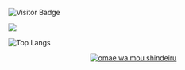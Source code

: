 <div align="left">

 ![Visitor Badge](https://visitor-badge.laobi.icu/badge?page_id=bluntswordman.bluntswordman) 
  
<!--  # *djava adalah koentji* -->
  
  <!--  # *"Curiosity makes you experienced"* -->
  
   <!-- *<p align="end">- SpongeBob SquarePants</p>* -->
  
 <!-- <img src="https://readme-typing-svg.herokuapp.com/?font=&left=true&width=720&height=45&lines=Bokura+ga+deatta+hi+wa+futari+ni+totte+ichibanme+no+kinen+subeki+hi+da+ne;Soshite+kyou+to+iu+hi+wa+futari+ni+totte+nibanme+no+kinen+subeki+hi+da+ne;Kokoro+kara+aiseru+hito;Kokoro+kara+itoshii+hito;Kono+boku+no+ai+no+mannaka+ni+wa+itsumo+kimi+ga+iru+kara" /> -->
  
  <img src="https://readme-typing-svg.herokuapp.com/?font=&left=true&width=720&height=45&lines=Hi,+I'm+Bedy+B+Wijaya;Have+a+nice+day." />
  
<!-- [![An image of @brlnby's Holopin badges, which is a link to view their full Holopin profile](https://holopin.me/brlnby)](https://holopin.io/@brlnby) -->

<!-- ![Github Stats](https://github-readme-stats.vercel.app/api?username=bluntswordman&count_private=true&show_icons=true&include_all_commits=true) -->


  
 ![Top Langs](https://github-readme-stats.vercel.app/api/top-langs/?username=bluntswordman&hide=TeX&layout=compact) 
 


<!-- ![Top Langs](https://github-readme-stats.vercel.app/api/top-langs/?username=bluntswordman&layout=compact) -->

<div align="center">
  
[![omae wa mou shindeiru](https://drive.google.com/uc?id=1whuCHBcULiNkdaDxYNY2aXaaPRFYSuz7)](https://github.com/bluntswordman)

</div>

<!-- [![An image of @brlnby's Holopin badges, which is a link to view their full Holopin profile](https://holopin.me/brlnby)](https://holopin.io/@brlnby) -->

</div>
